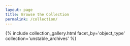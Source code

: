 ```yaml
---
layout: page
title: Browse the Collection
permalink: /collection/
---
```


{% include collection_gallery.html facet_by='object_type' collection='unstable_archives' %}
